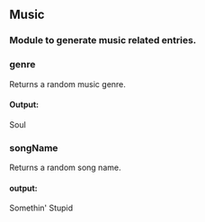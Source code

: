 ## Music
### Module to generate music related entries.

### genre
Returns a random music genre.

#### Output:
Soul

### songName
Returns a random song name.

#### output:
Somethin' Stupid
